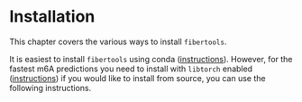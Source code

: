 # Installation

This chapter covers the various ways to install `fibertools`.

It is easiest to install `fibertools` using conda ([instructions](install/conda.md)). However, for the fastest m6A predictions you need to install with `libtorch` enabled ([instructions](install/libtorch.md)) if you would like to install from source, you can use the following instructions.

